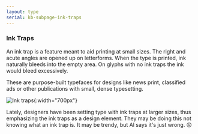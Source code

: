 ```yaml
---
layout: type
serial: kb-subpage-ink-traps
---
```

### Ink Traps

An ink trap is a feature meant to aid printing at small sizes. The right and acute angles are opened up on letterforms. When the type is printed, ink naturally bleeds into the empty area. On glyphs with no ink traps the ink would bleed excessively.

These are purpose-built typefaces for designs like news print, classified ads or other publications with small, dense typesetting.

![Ink traps]({{site.url}}/svg/type-trivia/ink-traps.svg "Ink traps"){:width="700px"}

Lately, designers have been setting type with ink traps at larger sizes, thus emphasizing the ink traps as a design element. They may be doing this not knowing what an ink trap is. It may be trendy, but Al says it's just wrong. 😡
